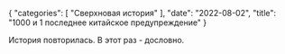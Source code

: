 {
   "categories": [
      "Сверхновая история"
   ],
   "date": "2022-08-02",
   "title": "1000 и 1 последнее китайское предупреждение"
}

История повторилась. В этот раз - дословно.
